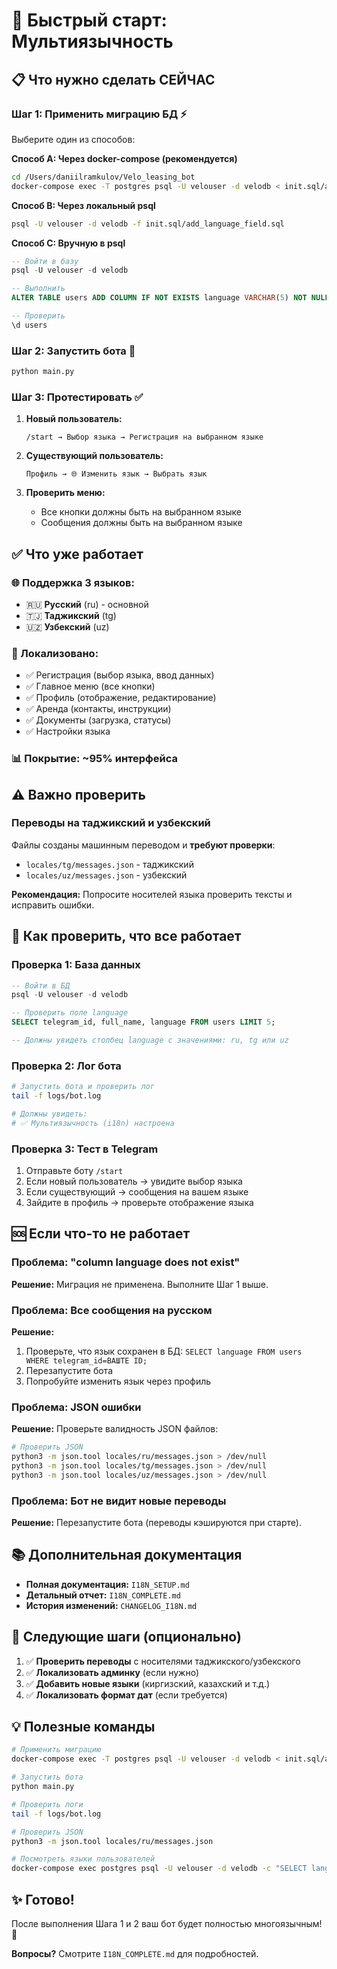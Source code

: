 # 🚀 Быстрый старт: Мультиязычность

## 📋 Что нужно сделать СЕЙЧАС

### Шаг 1: Применить миграцию БД ⚡

Выберите один из способов:

**Способ A: Через docker-compose (рекомендуется)**
```bash
cd /Users/daniilramkulov/Velo_leasing_bot
docker-compose exec -T postgres psql -U velouser -d velodb < init.sql/add_language_field.sql
```

**Способ B: Через локальный psql**
```bash
psql -U velouser -d velodb -f init.sql/add_language_field.sql
```

**Способ C: Вручную в psql**
```sql
-- Войти в базу
psql -U velouser -d velodb

-- Выполнить
ALTER TABLE users ADD COLUMN IF NOT EXISTS language VARCHAR(5) NOT NULL DEFAULT 'ru';

-- Проверить
\d users
```

### Шаг 2: Запустить бота 🤖

```bash
python main.py
```

### Шаг 3: Протестировать ✅

1. **Новый пользователь:**
   ```
   /start → Выбор языка → Регистрация на выбранном языке
   ```

2. **Существующий пользователь:**
   ```
   Профиль → 🌐 Изменить язык → Выбрать язык
   ```

3. **Проверить меню:**
   - Все кнопки должны быть на выбранном языке
   - Сообщения должны быть на выбранном языке

## ✅ Что уже работает

### 🌐 Поддержка 3 языков:
- 🇷🇺 **Русский** (ru) - основной
- 🇹🇯 **Таджикский** (tg)
- 🇺🇿 **Узбекский** (uz)

### 📱 Локализовано:
- ✅ Регистрация (выбор языка, ввод данных)
- ✅ Главное меню (все кнопки)
- ✅ Профиль (отображение, редактирование)
- ✅ Аренда (контакты, инструкции)
- ✅ Документы (загрузка, статусы)
- ✅ Настройки языка

### 📊 Покрытие: ~95% интерфейса

## ⚠️ Важно проверить

### Переводы на таджикский и узбекский
Файлы созданы машинным переводом и **требуют проверки**:
- `locales/tg/messages.json` - таджикский
- `locales/uz/messages.json` - узбекский

**Рекомендация:** Попросите носителей языка проверить тексты и исправить ошибки.

## 🔧 Как проверить, что все работает

### Проверка 1: База данных
```sql
-- Войти в БД
psql -U velouser -d velodb

-- Проверить поле language
SELECT telegram_id, full_name, language FROM users LIMIT 5;

-- Должны увидеть столбец language с значениями: ru, tg или uz
```

### Проверка 2: Лог бота
```bash
# Запустить бота и проверить лог
tail -f logs/bot.log

# Должны увидеть:
# ✅ Мультиязычность (i18n) настроена
```

### Проверка 3: Тест в Telegram
1. Отправьте боту `/start`
2. Если новый пользователь → увидите выбор языка
3. Если существующий → сообщения на вашем языке
4. Зайдите в профиль → проверьте отображение языка

## 🆘 Если что-то не работает

### Проблема: "column language does not exist"
**Решение:** Миграция не применена. Выполните Шаг 1 выше.

### Проблема: Все сообщения на русском
**Решение:** 
1. Проверьте, что язык сохранен в БД: `SELECT language FROM users WHERE telegram_id=ВАШТЕ ID;`
2. Перезапустите бота
3. Попробуйте изменить язык через профиль

### Проблема: JSON ошибки
**Решение:** Проверьте валидность JSON файлов:
```bash
# Проверить JSON
python3 -m json.tool locales/ru/messages.json > /dev/null
python3 -m json.tool locales/tg/messages.json > /dev/null
python3 -m json.tool locales/uz/messages.json > /dev/null
```

### Проблема: Бот не видит новые переводы
**Решение:** Перезапустите бота (переводы кэшируются при старте).

## 📚 Дополнительная документация

- **Полная документация:** `I18N_SETUP.md`
- **Детальный отчет:** `I18N_COMPLETE.md`
- **История изменений:** `CHANGELOG_I18N.md`

## 🎯 Следующие шаги (опционально)

1. ✅ **Проверить переводы** с носителями таджикского/узбекского
2. ✅ **Локализовать админку** (если нужно)
3. ✅ **Добавить новые языки** (киргизский, казахский и т.д.)
4. ✅ **Локализовать формат дат** (если требуется)

## 💡 Полезные команды

```bash
# Применить миграцию
docker-compose exec -T postgres psql -U velouser -d velodb < init.sql/add_language_field.sql

# Запустить бота
python main.py

# Проверить логи
tail -f logs/bot.log

# Проверить JSON
python3 -m json.tool locales/ru/messages.json

# Посмотреть языки пользователей
docker-compose exec postgres psql -U velouser -d velodb -c "SELECT language, COUNT(*) FROM users GROUP BY language;"
```

## ✨ Готово!

После выполнения Шага 1 и 2 ваш бот будет полностью многоязычным! 🎉

**Вопросы?** Смотрите `I18N_COMPLETE.md` для подробностей.



